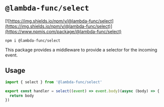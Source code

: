 # `@lambda-func/select`

[![https://img.shields.io/npm/v/@lambda-func/select](https://img.shields.io/npm/v/@lambda-func/select)](https://www.npmjs.com/package/@lambda-func/select)

```shell
npm i @lambda-func/select
```

This package provides a middleware to provide a selector for the incoming event.

## Usage

```typescript
import { select } from '@lambda-func/select'

export const handler = select((event) => event.body)(async (body) => {
  return body
})
```

